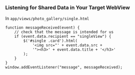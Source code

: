 ###  Listening for Shared Data in Your Target WebView <!-- .element: class="bold" -->

In `app/views/photo_gallery/single.html`

    function messageReceived(event) {
        // check that the message is intended for us
        if (event.data.recipient == "singleView") {
            $('#single .card').html(
                '<img src="' + event.data.src + 
                '"><h3>' + event.data.title + '</h3>'
            );
        }
    }
    window.addEventListener("message", messageReceived);
